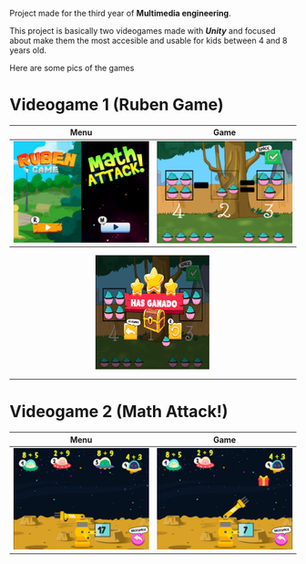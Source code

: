 Project made for the third year of **Multimedia engineering**.

This project is basically two videogames made with ***Unity*** and focused about make them the most accesible and usable for kids between 4 and 8 years old. 

Here are some pics of the games

# Videogame 1 (Ruben Game)

Menu            |  Game
:-------------------------:|:-------------------------:
![](pics/pic.jpg)  |  ![](pics/pic2.jpg)

<img src="pics/pic3.jpg" width="200px" height="200px" style="margin-left:30%">

---

# Videogame 2 (Math Attack!)

Menu            |  Game
:-------------------------:|:-------------------------:
![](pics/pic4.jpg)  |  ![](pics/pic5.jpg)

